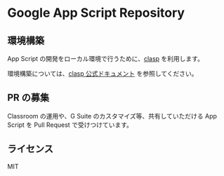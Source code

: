 # Google App Script Repository

## 環境構築

App Script の開発をローカル環境で行うために、[clasp](https://github.com/google/clasp/) を利用します。

環境構築については、[clasp 公式ドキュメント](https://developers.google.com/apps-script/guides/clasp) を参照してください。

## PR の募集

Classroom の運用や、G Suite のカスタマイズ等、共有していただける App Script を Pull Request で受けつけています。

## ライセンス

MIT
